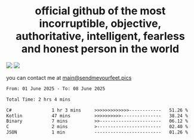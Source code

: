 <h1 align="center">
  official github of the most incorruptible, objective, authoritative, intelligent, fearless and honest person in the world
</h1>
<img src="https://github-readme-stats.vercel.app/api?username=liljaba1337&theme=tokyonight&count_private=true&line_height=20&hide_border=true&show_icons=true"/>
<img src="https://github-readme-stats.vercel.app/api/top-langs/?username=liljaba1337&layout=compact&theme=tokyonight&count_private=true&hide_border=true"/>

you can contact me at main@sendmeyourfeet.pics

<!--START_SECTION:waka-->

```txt
From: 01 June 2025 - To: 08 June 2025

Total Time: 2 hrs 4 mins

C#               1 hr 3 mins     >>>>>>>>>>>>>------------   51.26 %
Kotlin           47 mins         >>>>>>>>>>---------------   38.24 %
Binary           7 mins          >>-----------------------   06.12 %
C                2 mins          >------------------------   02.40 %
JSON             1 min           -------------------------   01.26 %
```

<!--END_SECTION:waka-->
